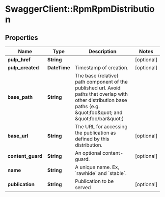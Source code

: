 # SwaggerClient::RpmRpmDistribution

## Properties
Name | Type | Description | Notes
------------ | ------------- | ------------- | -------------
**pulp_href** | **String** |  | [optional] 
**pulp_created** | **DateTime** | Timestamp of creation. | [optional] 
**base_path** | **String** | The base (relative) path component of the published url. Avoid paths that                     overlap with other distribution base paths (e.g. \&quot;foo\&quot; and \&quot;foo/bar\&quot;) | 
**base_url** | **String** | The URL for accessing the publication as defined by this distribution. | [optional] 
**content_guard** | **String** | An optional content-guard. | [optional] 
**name** | **String** | A unique name. Ex, &#x60;rawhide&#x60; and &#x60;stable&#x60;. | 
**publication** | **String** | Publication to be served | [optional] 


